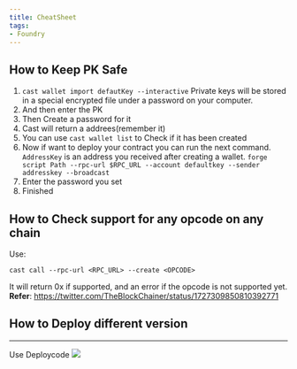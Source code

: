 ```yaml
---
title: CheatSheet
tags:
- Foundry
---
```

## How to Keep PK Safe

1. `cast wallet import defautKey --interactive` Private keys will be stored in a special encrypted file under a password on your computer. 
2. And then enter the PK
3. Then Create a password for it
4. Cast will return a addrees(remember it)
5. You can use `cast wallet list` to Check if it has been created
6. Now if want to deploy your contract you can run the next command. `AddressKey` is an address you received after creating a wallet. `forge script Path --rpc-url $RPC_URL --account defaultkey --sender addresskey --broadcast`
7. Enter the password you set
8. Finished

## How to Check support for any opcode on any chain
Use:
```
cast call --rpc-url <RPC_URL> --create <OPCODE>
```
It will return 0x if supported, and an error if the opcode is not supported yet.
**Refer**:
https://twitter.com/TheBlockChainer/status/1727309850810392771

## How to Deploy different version
---
Use Deploycode
![](https://pbs.twimg.com/media/F5V11FcXoAAwvB3?format=jpg&name=medium)